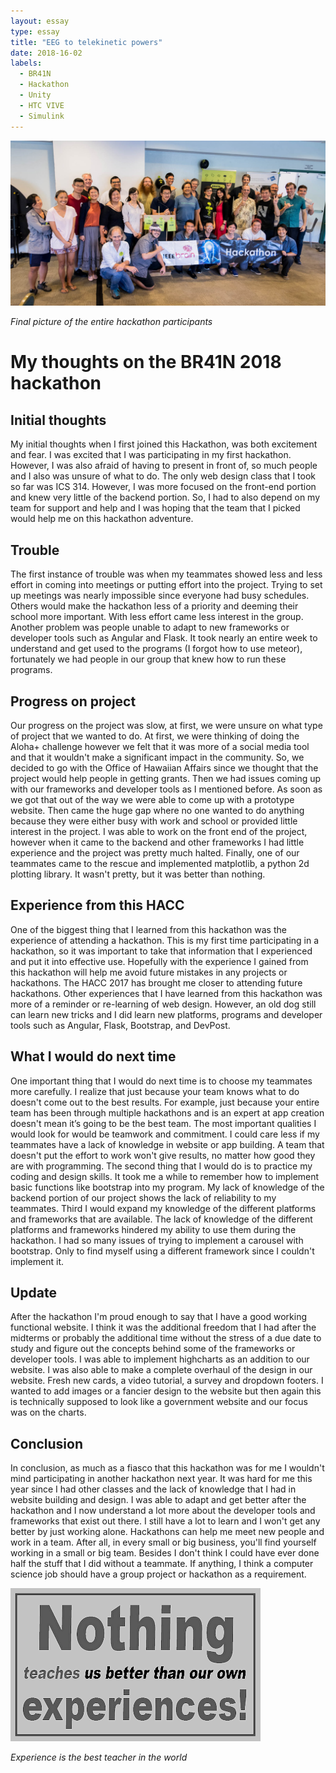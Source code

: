 ```yaml
---
layout: essay
type: essay
title: "EEG to telekinetic powers"
date: 2018-16-02
labels:
  - BR41N
  - Hackathon
  - Unity
  - HTC VIVE
  - Simulink
---
```


<img class="ui image" src="../images/BR41N.jpg">

*Final picture of the entire hackathon participants*

# My thoughts on the BR41N 2018 hackathon

## Initial thoughts

My initial thoughts when I first joined this Hackathon, was both excitement and fear. I was excited that I was participating in my first hackathon. However, I was also afraid of having to present in front of, so much people and I also was unsure of what to do. The only web design class that I took so far was ICS 314. However, I was more focused on the front-end portion and knew very little of the backend portion. So, I had to also depend on my team for support and help and I was hoping that the team that I picked would help me on this hackathon adventure.

## Trouble

The first instance of trouble was when my teammates showed less and less effort in coming into meetings or putting effort into the project. Trying to set up meetings was nearly impossible since everyone had busy schedules. Others would make the hackathon less of a priority and deeming their school more important. With less effort came less interest in the group. Another problem was people unable to adapt to new frameworks or developer tools such as Angular and Flask. It took nearly an entire week to understand and get used to the programs (I forgot how to use meteor), fortunately we had people in our group that knew how to run these programs. 

## Progress on project

Our progress on the project was slow, at first, we were unsure on what type of project that we wanted to do. At first, we were thinking of doing the Aloha+ challenge however we felt that it was more of a social media tool and that it wouldn't make a significant impact in the community. So, we decided to go with the Office of Hawaiian Affairs since we thought that the project would help people in getting grants. Then we had issues coming up with our frameworks and developer tools as I mentioned before. As soon as we got that out of the way we were able to come up with a prototype website. Then came the huge gap where no one wanted to do anything because they were either busy with work and school or provided little interest in the project. I was able to work on the front end of the project, however when it came to the backend and other frameworks I had little experience and the project was pretty much halted. Finally, one of our teammates came to the rescue and implemented matplotlib, a python 2d plotting library. It wasn't pretty, but it was better than nothing. 

## Experience from this HACC

One of the biggest thing that I learned from this hackathon was the experience of attending a hackathon. This is my first time participating in a hackathon, so it was important to take that information that I experienced and put it into effective use. Hopefully with the experience I gained from this hackathon will help me avoid future mistakes in any projects or hackathons. The HACC 2017 has brought me closer to attending future hackathons. Other experiences that I have learned from this hackathon was more of a reminder or re-learning of web design. However, an old dog still can learn new tricks and I did learn new platforms, programs and developer tools such as Angular, Flask, Bootstrap, and DevPost. 

## What I would do next time

One important thing that I would do next time is to choose my teammates more carefully. I realize that just because your team knows what to do doesn't come out to the best results. For example, just because your entire team has been through multiple hackathons and is an expert at app creation doesn't mean it’s going to be the best team. The most important qualities I would look for would be teamwork and commitment. I could care less if my teammates have a lack of knowledge in website or app building. A team that doesn't put the effort to work won't give results, no matter how good they are with programming. The second thing that I would do is to practice my coding and design skills. It took me a while to remember how to implement basic functions like bootstrap into my program. My lack of knowledge of the backend portion of our project shows the lack of reliability to my teammates. Third I would expand my knowledge of the different platforms and frameworks that are available. The lack of knowledge of the different platforms and frameworks hindered my ability to use them during the hackathon. I had so many issues of trying to implement a carousel with bootstrap. Only to find myself using a different framework since I couldn't implement it. 

## Update

After the hackathon I'm proud enough to say that I have a good working functional website. I think it was the additional freedom that I had after the midterms or probably the additional time without the stress of a due date to study and figure out the concepts behind some of the frameworks or developer tools. I was able to implement highcharts as an addition to our website. I was also able to make a complete overhaul of the design in our website. Fresh new cards, a video tutorial, a survey and dropdown footers. I wanted to add images or a fancier design to the website but then again this is technically supposed to look like a government website and our focus was on the charts. 

## Conclusion

In conclusion, as much as a fiasco that this hackathon was for me I wouldn't mind participating in another hackathon next year. It was hard for me this year since I had other classes and the lack of knowledge that I had in website building and design. I was able to adapt and get better after the hackathon and I now understand a lot more about the developer tools and frameworks that exist out there. I still have a lot to learn and I won't get any better by just working alone. Hackathons can help me meet new people and work in a team. After all, in every small or big business, you'll find yourself working in a small or big team. Besides I don't think I could have ever done half the stuff that I did without a teammate. If anything, I think a computer science job should have a group project or hackathon as a requirement. 

<img class="ui image" src="../images/Experience.png">

*Experience is the best teacher in the world*
